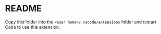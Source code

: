 # README

Copy this folder into the `<user home>/.vscode/extensions` folder and restart Code to use this extension.
